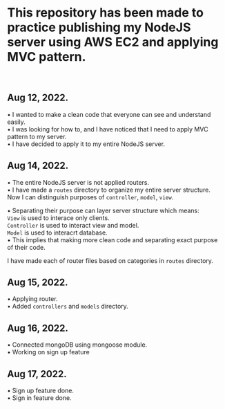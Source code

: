 # This repository has been made to practice publishing my NodeJS server using AWS EC2 and applying MVC pattern.

<br>

## Aug 12, 2022.
• I wanted to make a clean code that everyone can see and understand easily. <br>
• I was looking for how to, and I have noticed that I need to apply MVC pattern to my server.  <br>
• I have decided to apply it to my entire NodeJS server. <br>

## Aug 14, 2022.
• The entire NodeJS server is not applied routers. <br>
• I have made a `routes` directory to organize my entire server structure. Now I can distinguish purposes of `controller`, `model`, `view`. <br>

• Separating their purpose can layer server structure which means:  <br>
    `View` is used to interace only clients. <br>
    `Controller` is used to interact view and model. <br>
    `Model` is used to interacrt database. <br>
• This implies that making more clean code and separating exact purpose of their code. <br>

I have made each of router files based on categories in `routes` directory. <br>

## Aug 15, 2022.
• Applying router. <br>
• Added `controllers` and `models` directory. <br>

## Aug 16, 2022.
• Connected mongoDB using mongoose module. <br>
• Working on sign up feature <br>

## Aug 17, 2022.
• Sign up feature done. <br>
• Sign in feature done. <br>

